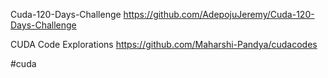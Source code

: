 Cuda-120-Days-Challenge
https://github.com/AdepojuJeremy/Cuda-120-Days-Challenge

CUDA Code Explorations
https://github.com/Maharshi-Pandya/cudacodes

#cuda
